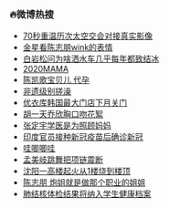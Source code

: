 ### :fire:微博热搜<br>
- <a href="https://s.weibo.com/weibo?q=%2370%E7%A7%92%E9%87%8D%E6%B8%A9%E5%8E%86%E6%AC%A1%E5%A4%AA%E7%A9%BA%E4%BA%A4%E4%BC%9A%E5%AF%B9%E6%8E%A5%E7%9C%9F%E5%AE%9E%E5%BD%B1%E5%83%8F%23&Refer=new_time">70秒重温历次太空交会对接真实影像</a><br>
- <a href="https://s.weibo.com/weibo?q=%23%E9%87%91%E6%98%9F%E7%9C%8B%E9%99%88%E5%BF%97%E6%9C%8Bwink%E7%9A%84%E8%A1%A8%E6%83%85%23&Refer=top">金星看陈志朋wink的表情</a><br>
- <a href="https://s.weibo.com/weibo?q=%23%E7%99%BD%E5%B2%A9%E6%9D%BE%E9%97%AE%E4%B8%BA%E5%95%A5%E6%B4%92%E6%B0%B4%E8%BD%A6%E5%87%A0%E4%B9%8E%E6%AF%8F%E5%B9%B4%E9%83%BD%E8%87%B4%E7%BB%93%E5%86%B0%23&Refer=top">白岩松问为啥洒水车几乎每年都致结冰</a><br>
- <a href="https://s.weibo.com/weibo?q=%232020MAMA%23&Refer=top">2020MAMA</a><br>
- <a href="https://s.weibo.com/weibo?q=%E9%99%88%E5%87%AF%E6%AD%8C%E5%AE%9D%E8%B4%9D%E5%84%BF%20%E4%BB%A3%E5%AD%95&Refer=top">陈凯歌宝贝儿 代孕</a><br>
- <a href="https://s.weibo.com/weibo?q=%23%E9%9D%9E%E9%81%97%E7%BA%A7%E5%88%AB%E6%90%93%E6%BE%A1%23&Refer=top">非遗级别搓澡</a><br>
- <a href="https://s.weibo.com/weibo?q=%23%E4%BC%98%E8%A1%A3%E5%BA%93%E9%9F%A9%E5%9B%BD%E6%9C%80%E5%A4%A7%E9%97%A8%E5%BA%97%E4%B8%8B%E6%9C%88%E5%85%B3%E9%97%A8%23&Refer=top">优衣库韩国最大门店下月关门</a><br>
- <a href="https://s.weibo.com/weibo?q=%23%E8%83%A1%E4%B8%80%E5%A4%A9%E4%B9%94%E6%AC%A3%E8%83%B8%E5%8F%A3%E5%90%BB%E8%8A%B1%E7%B5%AE%23&Refer=top">胡一天乔欣胸口吻花絮</a><br>
- <a href="https://s.weibo.com/weibo?q=%23%E5%BC%A0%E5%AE%9A%E5%AE%87%E5%AD%A6%E5%8C%BB%E6%98%AF%E4%B8%BA%E7%85%A7%E9%A1%BE%E5%A6%88%E5%A6%88%23&Refer=top">张定宇学医是为照顾妈妈</a><br>
- <a href="https://s.weibo.com/weibo?q=%E5%8D%B0%E5%BA%A6%E5%AE%98%E5%91%98%E6%8E%A5%E7%A7%8D%E6%96%B0%E5%86%A0%E7%96%AB%E8%8B%97%E5%90%8E%E7%A1%AE%E8%AF%8A%E6%96%B0%E5%86%A0&Refer=top">印度官员接种新冠疫苗后确诊新冠</a><br>
- <a href="https://s.weibo.com/weibo?q=%23%E5%93%87%E5%94%A7%E5%94%A7%E5%93%87%23&Refer=top">哇唧唧哇</a><br>
- <a href="https://s.weibo.com/weibo?q=%23%E5%AD%9F%E7%BE%8E%E5%B2%90%E8%B7%B3%E8%88%9E%E6%8A%8A%E9%A1%B9%E9%93%BE%E9%9C%87%E6%96%AD%23&Refer=top">孟美岐跳舞把项链震断</a><br>
- <a href="https://s.weibo.com/weibo?q=%23%E6%B2%88%E9%98%B3%E4%B8%80%E9%AB%98%E6%A5%BC%E8%B5%B7%E7%81%AB%E4%BB%8E1%E6%A5%BC%E7%83%A7%E5%88%B0%E6%A5%BC%E9%A1%B6%23&Refer=top">沈阳一高楼起火从1楼烧到楼顶</a><br>
- <a href="https://s.weibo.com/weibo?q=%E9%99%88%E5%BF%97%E6%9C%8B%20%E7%82%AE%E5%A7%90%E5%B0%B1%E6%98%AF%E5%81%9A%E9%82%A3%E4%B8%AA%E8%81%8C%E4%B8%9A%E7%9A%84%E5%A7%90%E5%A7%90&Refer=top">陈志朋 炮姐就是做那个职业的姐姐</a><br>
- <a href="https://s.weibo.com/weibo?q=%23%E8%82%BA%E7%BB%93%E6%A0%B8%E4%BD%93%E6%A3%80%E7%BB%93%E6%9E%9C%E5%B0%86%E7%BA%B3%E5%85%A5%E5%AD%A6%E7%94%9F%E5%81%A5%E5%BA%B7%E6%A1%A3%E6%A1%88%23&Refer=top">肺结核体检结果将纳入学生健康档案</a><br>
